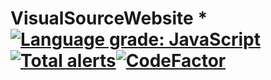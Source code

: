 # VisualSourceWebsite * [![Language grade: JavaScript](https://img.shields.io/lgtm/grade/javascript/g/BoomIsHere/VisualSourceWebsite.svg?logo=lgtm&logoWidth=18)](https://lgtm.com/projects/g/BoomIsHere/VisualSourceWebsite/context:javascript) [![Total alerts](https://img.shields.io/lgtm/alerts/g/BoomIsHere/VisualSourceWebsite.svg?logo=lgtm&logoWidth=18)](https://lgtm.com/projects/g/BoomIsHere/VisualSourceWebsite/alerts/)[![CodeFactor](https://www.codefactor.io/repository/github/boomishere/visualsourcewebsite/badge)](https://www.codefactor.io/repository/github/boomishere/visualsourcewebsite)
